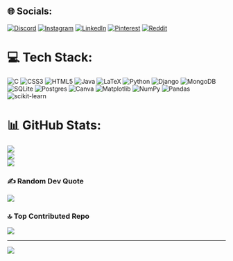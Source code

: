 
## 🌐 Socials:
[![Discord](https://img.shields.io/badge/Discord-%237289DA.svg?logo=discord&logoColor=white)](https://discord.gg/rithul8285) [![Instagram](https://img.shields.io/badge/Instagram-%23E4405F.svg?logo=Instagram&logoColor=white)](https://instagram.com/ak_rit_ul) [![LinkedIn](https://img.shields.io/badge/LinkedIn-%230077B5.svg?logo=linkedin&logoColor=white)](https://linkedin.com/in/www.linkedin.com/in/ak-rithu) [![Pinterest](https://img.shields.io/badge/Pinterest-%23E60023.svg?logo=Pinterest&logoColor=white)](https://pinterest.com/rithulak21) [![Reddit](https://img.shields.io/badge/Reddit-%23FF4500.svg?logo=Reddit&logoColor=white)](https://reddit.com/user/AK_47_ri) 

# 💻 Tech Stack:
![C](https://img.shields.io/badge/c-%2300599C.svg?style=for-the-badge&logo=c&logoColor=white) ![CSS3](https://img.shields.io/badge/css3-%231572B6.svg?style=for-the-badge&logo=css3&logoColor=white) ![HTML5](https://img.shields.io/badge/html5-%23E34F26.svg?style=for-the-badge&logo=html5&logoColor=white) ![Java](https://img.shields.io/badge/java-%23ED8B00.svg?style=for-the-badge&logo=openjdk&logoColor=white) ![LaTeX](https://img.shields.io/badge/latex-%23008080.svg?style=for-the-badge&logo=latex&logoColor=white) ![Python](https://img.shields.io/badge/python-3670A0?style=for-the-badge&logo=python&logoColor=ffdd54) ![Django](https://img.shields.io/badge/django-%23092E20.svg?style=for-the-badge&logo=django&logoColor=white) ![MongoDB](https://img.shields.io/badge/MongoDB-%234ea94b.svg?style=for-the-badge&logo=mongodb&logoColor=white) ![SQLite](https://img.shields.io/badge/sqlite-%2307405e.svg?style=for-the-badge&logo=sqlite&logoColor=white) ![Postgres](https://img.shields.io/badge/postgres-%23316192.svg?style=for-the-badge&logo=postgresql&logoColor=white) ![Canva](https://img.shields.io/badge/Canva-%2300C4CC.svg?style=for-the-badge&logo=Canva&logoColor=white) ![Matplotlib](https://img.shields.io/badge/Matplotlib-%23ffffff.svg?style=for-the-badge&logo=Matplotlib&logoColor=black) ![NumPy](https://img.shields.io/badge/numpy-%23013243.svg?style=for-the-badge&logo=numpy&logoColor=white) ![Pandas](https://img.shields.io/badge/pandas-%23150458.svg?style=for-the-badge&logo=pandas&logoColor=white) ![scikit-learn](https://img.shields.io/badge/scikit--learn-%23F7931E.svg?style=for-the-badge&logo=scikit-learn&logoColor=white)
# 📊 GitHub Stats:
![](https://github-readme-stats.vercel.app/api?username=Rithulak&theme=dark&hide_border=false&include_all_commits=false&count_private=false)<br/>
![](https://github-readme-streak-stats.herokuapp.com/?user=Rithulak&theme=dark&hide_border=false)<br/>
![](https://github-readme-stats.vercel.app/api/top-langs/?username=Rithulak&theme=dark&hide_border=false&include_all_commits=false&count_private=false&layout=compact)

### ✍️ Random Dev Quote
![](https://quotes-github-readme.vercel.app/api?type=vetical&theme=tokyonight)

### 🔝 Top Contributed Repo
![](https://github-contributor-stats.vercel.app/api?username=Rithulak&limit=5&theme=blue_navy&combine_all_yearly_contributions=true)

---
[![](https://visitcount.itsvg.in/api?id=Rithulak&icon=5&color=9)](https://visitcount.itsvg.in)

<!-- Proudly created with GPRM ( https://gprm.itsvg.in ) -->

